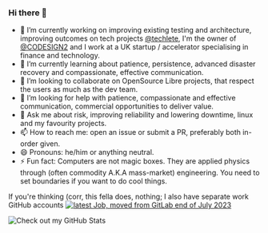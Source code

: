 ### Hi there 👋

- 🔭 I’m currently working on improving existing testing and architecture, improving outcomes on tech projects [@techlete](https://github.com/techlete), I'm the owner of [@CODESIGN2](https://github.com/CODESIGN2) and I work at a UK startup / accelerator specialising in finance and technology.
- 🌱 I’m currently learning about patience, persistence, advanced disaster recovery and compassionate, effective communication.
- 👯 I’m looking to collaborate on OpenSource Libre projects, that respect the users as much as the dev team.
- 🤔 I’m looking for help with patience, compassionate and effective communication, commercial opportunities to deliver value.
- 💬 Ask me about risk, improving reliability and lowering downtime, linux and my favourity projects.
- 📫 How to reach me: open an issue or submit a PR, preferably both in-order given.
- 😄 Pronouns: he/him or anything neutral.
- ⚡ Fun fact: Computers are not magic boxes. They are applied physics through (often commodity A.K.A mass-market) engineering. You need to set boundaries if you want to do cool things.

If you're thinking (corr, this fella does, nothing; I also have separate work GitHub accounts <a href="https://github.com/LewisCowlesMotive?tab=overview"> ![latest Job, moved from GitLab end of July 2023](https://github.com/Lewiscowles1986/Lewiscowles1986/assets/2605791/66977382-267c-429b-b8af-dc823c6536d2) </a>

![Check out my GitHub Stats](https://github-readme-stats.vercel.app/api?username=Lewiscowles1986&include_all_commits=true&show_icons=true&theme=midnight-purple)
